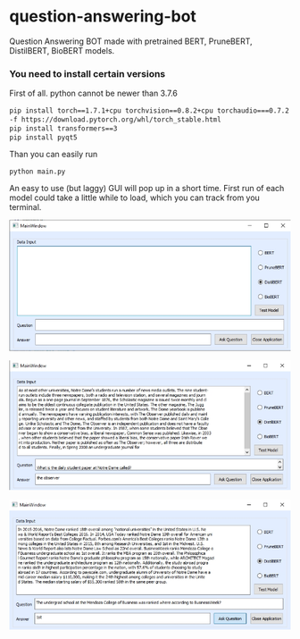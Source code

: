 # question-answering-bot
 Question Answering BOT made with pretrained BERT, PruneBERT, DistilBERT, BioBERT models.

### You need to install certain versions
First of all. python cannot be newer than 3.7.6
```
pip install torch==1.7.1+cpu torchvision==0.8.2+cpu torchaudio===0.7.2 -f https://download.pytorch.org/whl/torch_stable.html
pip install transformers==3
pip install pyqt5
```

Than you can easily run
```
python main.py
```

An easy to use (but laggy) GUI will pop up in a short time. First run of each model could take a little while to load, which you can track from you terminal. 



![alt text](https://github.com/furkanakcakaya/question-answering-ai-bot/blob/main/images/qabot1.jpg?raw=true)

![alt text](https://github.com/furkanakcakaya/question-answering-ai-bot/blob/main/images/qabot2.jpg?raw=true)

![alt text](https://github.com/furkanakcakaya/question-answering-ai-bot/blob/main/images/qabot3.jpg?raw=true)
